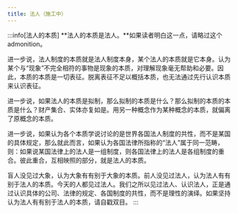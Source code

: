 ```yaml
---
title: 法人（施工中）
---
```


:::info[法人的本质]
**法人的本质是法人。**如果读者明白这一点，请略过这个admonition。

进一步说，法人制度的本质就是法人制度本身，某个法人的本质就是它本身。认为某个与“现象”不完全相符的事物是现象的本质，对理解现象毫无帮助和必要。因此，本质的本质是一切表征。脱离表征不足以概括本质，也无法通过先行认识本质来认识表征。

进一步说，如果法人的本质是拟制，那么拟制的本质是什么？那么拟制的本质的本质是什么？财产集合、实体亦复如是。用另一种概念作为某种概念的本质，就偏离了原概念的本质。

进一步说，如果认为各个本质学说讨论的是世界各国法人制度的共性，而不是某国的具体规定，那么就此而言，如果认为各国法律所指称的“法人”属于同一范畴，则：如果说某国法律上的法人是一组制度，则各国法律上的法人是各组制度的重合。彼此重合，互相映照的部分，就是法人的本质。

盲人没见过大象，认为大象有有别于大象的本质。前人没见过法人，认为法人有有别于法人的本质。今天的人都见过法人。我们之所以见过法人、认识法人，正是通过认识具体的公司、法律的规定、各国制度的共性，而不是理性的演绎。如果坚持认为法人有有别于法人的本质，请自戳双目。
:::